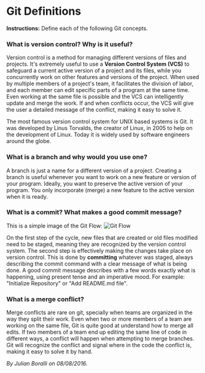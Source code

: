 # Git Definitions

**Instructions:** Define each of the following Git concepts.

### What is version control?  Why is it useful?

Version control is a method for managing different versions of files and projects. It's extremely useful to use a **Version Control System (VCS)** to safeguard a current active version of a project and its files, while you concurrently work on other features and versions of the project. When used by multiple members of a project's team, it facilitates the division of labor, and each member can edit specific parts of a program at the same time. Even working at the same file is possible and the VCS can intelligently update and merge the work. If and when conflicts occur, the VCS will give the user a detailed message of the conflict, making it easy to solve it.

The most famous version control system for UNIX based systems is Git. It was developed by Linus Torvalds, the creator of Linux, in 2005 to help on the development of Linux. Today it is widely used by software engineers around the globe.

### What is a branch and why would you use one?

A branch is just a name for a different version of a project. Creating a branch is useful whenever you want to work on a new feature or version of your program. Ideally, you want to preserve the active version of your program. You only incorporate (merge) a new feature to the active version when it is ready.

### What is a commit? What makes a good commit message?

This is a simple image of the Git Flow:
![Git Flow](https://softcover.s3.amazonaws.com/636/learn_enough_git/images/figures/git_status_sequence.png)

On the first step of the cycle, new files that are created or old files modified need to be staged, meaning they are recognized by the version control system. The second step is effectively making the changes take place on version control. This is done by **committing** whatever was staged, always describing the commit command with a clear message of what is being done. A good commit message describes with a few words exactly what is happening, using present tense and an imperative mood. For example: "Initialize Repository" or "Add README.md file".

### What is a merge conflict?

Merge conflicts are rare on git, specially when teams are organized in the way they split their work. Even when two or more members of a team are working on the same file, Git is quite good at understand how to merge all edits. If two members of a team end up editing the same line of code in different ways, a conflict will happen when attempting to merge branches. Git will recognize the conflict and signal where in the code the conflict is, making it easy to solve it by hand.

*By Julian Boralli on 08/08/2016.*
